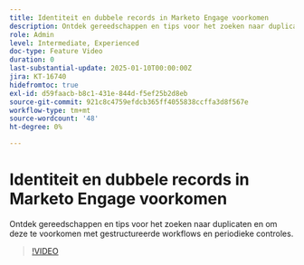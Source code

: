 ```yaml
---
title: Identiteit en dubbele records in Marketo Engage voorkomen
description: Ontdek gereedschappen en tips voor het zoeken naar duplicaten en om deze te voorkomen met gestructureerde workflows en periodieke controles.
role: Admin
level: Intermediate, Experienced
doc-type: Feature Video
duration: 0
last-substantial-update: 2025-01-10T00:00:00Z
jira: KT-16740
hidefromtoc: true
exl-id: d59faacb-b8c1-431e-844d-f5ef25b2d8eb
source-git-commit: 921c8c4759efdcb365ff4055838ccffa3d8f567e
workflow-type: tm+mt
source-wordcount: '48'
ht-degree: 0%

---
```


# Identiteit en dubbele records in Marketo Engage voorkomen

Ontdek gereedschappen en tips voor het zoeken naar duplicaten en om deze te voorkomen met gestructureerde workflows en periodieke controles.

>[!VIDEO](https://video.tv.adobe.com/v/3447104/?learn=on&enablevpops&captions=dut)
